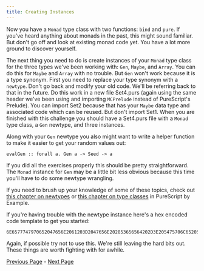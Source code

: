 ```yaml
---
title: Creating Instances
---
```


Now you have a `Monad` type class with two functions: `bind` and `pure`.  If
you've heard anything about monads in the past, this might sound familiar.
But don't go off and look at existing monad code yet.  You have a lot more
ground to discover yourself.

The next thing you need to do is create instances of your `Monad` type class for
the three types we've been working with: `Gen`, `Maybe`, and `Array`. You can do this for
`Maybe` and `Array` with no trouble. But `Gen` won't work because it is a type synonym.
First you need to replace your type synonym with a `newtype`. Don't go back and
modify your old code. We'll be referring back to that in the future. Do this
work in a new file Set4.purs (again using the same header we've been using and
importing `MCPrelude` instead of PureScript's Prelude). You can import Set2 because
that has your `Maybe` data type and associated code which can be reused. But don't
import Set1. When you are finished with this challenge you should have a Set4.purs
file with a `Monad` type class, a `Gen` newtype, and three instances.

Along with your `Gen` newtype you also might want to write a helper function to
make it easier to get your random values out:

    evalGen :: forall a. Gen a -> Seed -> a

If you did all the exercises properly this should be pretty straightforward. The
`Monad` instance for `Gen` may be a little bit less obvious because this time you'll
have to do some newtype wrangling.

If you need to brush up your knowledge of some of these topics, check out [this
chapter on
newtypes](https://book.purescript.org/chapter5.html?highlight=newtype#newtypes)
or [this chapter on type
classes](https://book.purescript.org/chapter6.html)
in PureScript by Example.

If you're having trouble with the newtype instance here's a hex encoded code
template to get you started:

    6E6577747970652047656E2061203D2047656E202853656564202D3E205475706C6520536565642061290D0A0D0A696E7374616E6365206D6F6E616447656E203A3A204D6F6E61642047656E2077686572650D0A202072657475726E203D202E2E2E0D0A202062696E64203D202E2E2E

Again, if possible try not to use this. We're still leaving the hard bits out.
These things are worth fighting with for awhile.

[Previous Page](ex4-3.html) - [Next Page](ex4-5.html)
